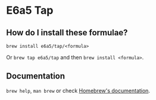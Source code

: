 # E6a5 Tap

## How do I install these formulae?

`brew install e6a5/tap/<formula>`

Or `brew tap e6a5/tap` and then `brew install <formula>`.

## Documentation

`brew help`, `man brew` or check [Homebrew's documentation](https://docs.brew.sh).
